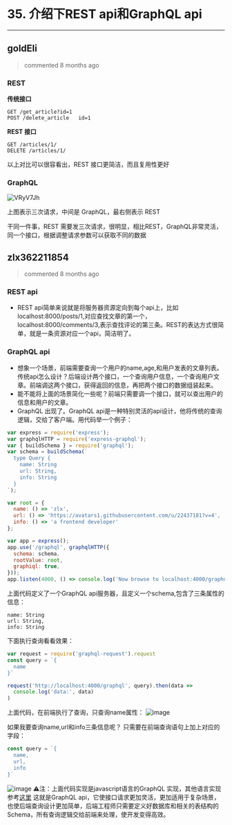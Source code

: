 
 # 35. 介绍下REST api和GraphQL api 
  
 ***
## goldEli 
 > commented 8 months ago 

### REST

**传统接口**

```
GET /get_article?id=1
POST /delete_article   id=1

```

**REST 接口**

```
GET /articles/1/
DELETE /articles/1/

```
以上对比可以很容看出，REST 接口更简洁，而且复用性更好

### GraphQL

![VRyV7Jh](https://user-images.githubusercontent.com/18217162/64530555-03679b00-d340-11e9-9522-70c7e75ae0ad.png)

上图表示三次请求，中间是 GraphQL，最右侧表示 REST

干同一件事，REST 需要发三次请求，很明显，相比REST，GraphQL非常灵活，同一个接口，根据调整请求参数可以获取不同的数据


## zlx362211854 
 > commented 8 months ago 

### REST api
* REST api简单来说就是将服务器资源定向到每个api上，比如localhost:8000/posts/1,对应查找文章的第一个，localhost:8000/comments/3,表示查找评论的第三条。REST的表达方式很简单，就是一条资源对应一个api，简洁明了。
### GraphQL api
* 想象一个场景，前端需要查询一个用户的name,age,和用户发表的文章列表。传统api怎么设计？后端设计两个接口，一个查询用户信息，一个查询用户文章。前端调这两个接口，获得返回的信息，再把两个接口的数据组装起来。
* 能不能将上面的场景简化一些呢？前端只需要调一个接口，就可以查出用户的信息和用户的文章。
* GraphQL 出现了。GraphQL api是一种特别灵活的api设计，他将传统的查询逻辑，交给了客户端。用代码举一个例子：

```javascript
var express = require('express');
var graphqlHTTP = require('express-graphql');
var { buildSchema } = require('graphql');
var schema = buildSchema(`
  type Query {
    name: String
    url: String,
    info: String
  }
`);

var root = {
  name: () => 'zlx',
  url: () => 'https://avatars1.githubusercontent.com/u/22437181?v=4',
  info: () => 'a frontend developer'
};

var app = express();
app.use('/graphql', graphqlHTTP({
  schema: schema,
  rootValue: root,
  graphiql: true,
}));
app.listen(4000, () => console.log('Now browse to localhost:4000/graphql'));

```
上面代码定义了一个GraphQL api服务器，且定义一个schema,包含了三条属性的信息：

```
name: String
url: String,
info: String

```
下面执行查询看看效果：

```javascript
var request = require('graphql-request').request
const query = `{
  name
}`

request('http://localhost:4000/graphql', query).then(data =>
  console.log('data:', data)
)

```
上面代码，在前端执行了查询，只查询name属性：
![image](https://user-images.githubusercontent.com/22437181/64590034-2eea9400-d3d9-11e9-92c7-420607f29751.png)


如果我要查询name,url和info三条信息呢？
只需要在前端查询语句上加上对应的字段：

```javascript
const query = `{
  name,
  url,
  info
}`


```
![image](https://user-images.githubusercontent.com/22437181/64590096-504b8000-d3d9-11e9-8bc7-a181efdcb104.png)
⚠️注：上面代码实现是javascript语言的GraphQL 实现，其他语言实现参考[这里](https://graphql.cn/code/)
这就是GraphQL api，它使接口请求更加灵活，更加适用于复杂场景，也使后端查询设计更加简单，后端工程师只需要定义好数据库和相关的表结构的Schema，所有查询逻辑交给前端来处理，使开发变得高效。
